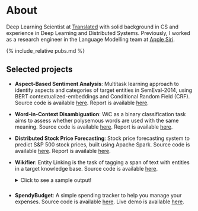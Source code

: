 # About
Deep Learning Scientist at [Translated](https://www.linkedin.com/company/translated) with solid background in CS and experience in Deep Learning and Distributed Systems. Previously, I worked as a research engineer in the Language Modelling team at [Apple Siri](https://www.linkedin.com/company/apple/).

{% include_relative pubs.md %}

## Selected projects
- **Aspect-Based Sentiment Analysis**: Multitask learning approach to identify aspects and categories of target entities in SemEval-2014, using BERT contextualized-embeddings and Conditional Random Field (CRF). Source code is available [here](https://github.com/LeonardoEmili/Aspect-Based-Sentiment-Analysis). Report is available [here](assets/data/absa_report.pdf).

- **Word-in-Context Disambiguation**: WiC as a binary classification task aims to assess whether polysemous words are used with the same meaning. Source code is available [here](https://github.com/LeonardoEmili/Word-in-Context). Report is available [here](assets/data/wic_report.pdf).

- **Distributed Stock Price Forecasting**: Stock price forecasting system to predict S&amp;P 500 stock prices, built using Apache Spark. Source code is available [here](https://github.com/LeonardoEmili/stock-price-forecasting). Report is available [here](assets/data/stock_price_report.pdf).

- **Wikifier**: Entity Linking is the task of tagging a span of text with entities in a target knowledge base. Source code is available [here](https://github.com/LeonardoEmili/Wikifier).
    <details>
    <summary style='margin-bottom: 10px;'>Click to see a sample output!</summary>
    <b>Predicted annotation:</b>
    <pre style='white-space: pre-wrap;'>A <a href="https://en.wikipedia.org/wiki/Huguenot">Huguenot</a> and <a href="https://en.wikipedia.org/wiki/Officer">officer</a> under <a href="https://en.wikipedia.org/wiki/Admiral">Admiral</a> Gaspard De Coligny, Ribault led an expedition to the <a href="https://en.wikipedia.org/wiki/New_world">New World</a> in 1562 that founded the outpost of Charlesfort on Parris <a href="https://en.wikipedia.org/wiki/Island">Island</a> in present-day <a href="https://en.wikipedia.org/wiki/South_carolina">South Carolina</a>.</pre>
    <b>Gold annotation:</b>
    <pre style='white-space: pre-wrap;'>A <a href="https://en.wikipedia.org/wiki/Huguenot">Huguenot</a> and <a href="https://en.wikipedia.org/wiki/Officer">officer</a> under Admiral <a href="https://en.wikipedia.org/wiki/Gaspard_II_de_Coligny">Gaspard De Coligny</a>, Ribault led an expedition to the <a href="https://en.wikipedia.org/wiki/New_world">New World</a> in 1562 that founded the outpost of Charlesfort on <a href="https://en.wikipedia.org/wiki/Marine_Corps_Recruit_Depot_Parris_Island">Parris Island</a> in present-day <a href="https://en.wikipedia.org/wiki/South_carolina">South Carolina</a>.</pre>
    </details>

- **SpendyBudget**: A simple spending tracker to help you manage your expenses. Source code is available [here](https://github.com/LeonardoEmili/SpendyBudget). Live demo is available [here](https://spendybudget.web.app/).